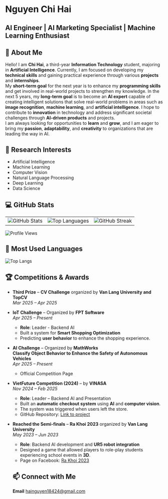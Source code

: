 # Nguyen Chi Hai

## AI Engineer | AI Marketing Specialist | Machine Learning Enthusiast

## 👋 About Me

Hello! I am **Chi Hai**, a third-year **Information Technology** student, majoring in **Artificial Intelligence**. Currently, I am focused on developing my **technical skills** and gaining practical experience through various **projects** and **internships**.  
My **short-term goal** for the next year is to enhance my **programming skills** and get involved in real-world projects to strengthen my knowledge. In the next 5 years, my **long-term goal** is to become an **AI expert** capable of creating intelligent solutions that solve real-world problems in areas such as **image recognition**, **machine learning**, and **artificial intelligence**. I hope to contribute to **innovation** in technology and address significant societal challenges through **AI-driven products** and projects.  
I am always looking for opportunities to **learn** and **grow**, and I am eager to bring my **passion**, **adaptability**, and **creativity** to organizations that are leading the way in AI.

## 🔬 Research Interests

- Artificial Intelligence
- Machine Learning
- Computer Vision
- Natural Language Processing
- Deep Learning
- Data Science

## 💻 GitHub Stats

<table>
  <tr>
    <td>
      <img src="https://github-readme-stats.vercel.app/api?username=Hainguyen752004&show_icons=true&theme=radical" alt="GitHub Stats" />
    </td>
    <td>
      <img src="https://github-readme-stats.vercel.app/api/top-langs/?username=Hainguyen752004&layout=compact&theme=radical" alt="Top Languages" />
    </td>
    <td>
      <img src="https://streak-stats.demolab.com?user=Hainguyen752004&theme=radical&hide_border=true" alt="GitHub Streak" />
    </td>
  </tr>
</table>

![Profile Views](https://komarev.com/ghpvc/?username=Hainguyen752004&label=Profile%20views&color=0e75b6&style=flat)

## 💬 Most Used Languages

![Top Langs](https://github-readme-stats.vercel.app/api/top-langs/?username=Hainguyen752004&layout=compact&theme=radical)

## 🏆 Competitions & Awards

- **Third Prize** – **CV Challenge** organized by **Van Lang University and TopCV**  
  *Mar 2025 – Apr 2025*

- **IoT Challenge** – Organized by **FPT Software**  
  *Apr 2025 – Present*  
  - **Role**: Leader - Backend AI  
  - Built a system for **Smart Shopping Optimization**  
  - Predicting **user behavior** to enhance the shopping experience.

- **AI Challenge** – Organized by **MathWorks**  
  **Classify Object Behavior to Enhance the Safety of Autonomous Vehicles**  
  *Apr 2025 – Present*  
  - Official Competition Page

- **VietFuture Competition (2024)** – by **VINASA**  
  *Nov 2024 – Feb 2025*  
  - **Role**: Leader – Backend AI and Presentation  
  - Built an **automatic checkout system** using **AI** and **computer vision**.  
  - The system was triggered when users left the store.  
  - GitHub Repository: [Link to project](https://github.com/Hainguyen752004/competition-vietfuture)

- **Reached the Semi-finals** – **Ra Khoi 2023** organized by **Van Lang University**  
  *May 2023 – Jun 2023*  
  - **Role**: Backend AI development and **UR5 robot integration**  
  - Designed a game that allowed players to role-play students experiencing school events in **3D**.  
  - Page on Facebook: [Ra Khoi 2023](https://www.facebook.com/profile.php?id=100092493644972)
 
  ## 📫 Connect with Me
  **Email** hainguyen18424@gmail.com
